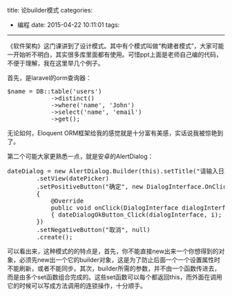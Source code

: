 title: 论builder模式
categories:
  - 编程
date: 2015-04-22 10:11:01
tags:
---

《软件架构》这门课讲到了设计模式。其中有个模式叫做“构建者模式”，大家可能一开始听不明白，其实很多库里面都有使用。可惜ppt上面是老师自己编的代码，不便于理解，我在这里举几个例子。

首先，是laravel的orm查询器：

<pre>
$name = DB::table('users')
            ->distinct()
            ->where('name', 'John')
            ->select('name', 'email')
            ->get();
</pre>

<!-- more -->

无论如何，Eloquent ORM框架给我的感觉就是十分富有美感，实话说我被惊艳到了。

第二个可能大家更熟悉一点，就是安卓的AlertDialog：

<pre>
dateDialog = new AlertDialog.Builder(this).setTitle("请输入日期")
        .setView(datePicker)
        .setPositiveButton("确定", new DialogInterface.OnClickListener()
        {
            @Override
            public void onClick(DialogInterface dialogInterface, int i)
            { dateDialogOkButton_Click(dialogInterface, i); }
        })
        .setNegativeButton("取消", null)
        .create();
</pre>

可以看出来，这种模式的的特点是，首先，你不能直接new出来一个你想得到的对象，必须先new出一个它的builder对象，这是为了防止后面一个一个设置属性时不能刷新，或者不能同步。其次，builder所需的参数，并不由一个函数传进去，而是由多个set函数组合完成的。这些set函数可以每个都返回this，而外面在调用它的时候可以写成方法调用的连锁操作，十分顺手。

